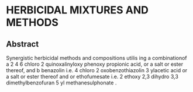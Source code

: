 # HERBICIDAL MIXTURES AND METHODS

## Abstract
Synergistic herbicidal methods and compositions utilis ing a combinationof a 2 4 6 chloro 2 quinoxalinyloxy phenoxy propionic acid, or a salt or ester thereof, and b benazolin i.e. 4 chloro 2 oxobenzothiazolin 3 ylacetic acid or a salt or ester thereof and or ethofumesate i.e. 2 ethoxy 2,3 dihydro 3,3 dimethylbenzofuran 5 yl methanesulphonate .